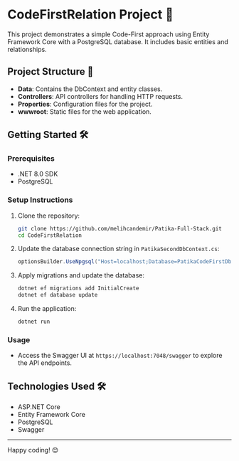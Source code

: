 # CodeFirstRelation Project 🚀

This project demonstrates a simple Code-First approach using Entity Framework Core with a PostgreSQL database. It includes basic entities and relationships.

## Project Structure 📂

- **Data**: Contains the DbContext and entity classes.
- **Controllers**: API controllers for handling HTTP requests.
- **Properties**: Configuration files for the project.
- **wwwroot**: Static files for the web application.

## Getting Started 🛠️

### Prerequisites

- .NET 8.0 SDK
- PostgreSQL

### Setup Instructions

1. Clone the repository:
   ```bash
   git clone https://github.com/melihcandemir/Patika-Full-Stack.git
   cd CodeFirstRelation
   ```

2. Update the database connection string in `PatikaSecondDbContext.cs`:
   ```csharp
   optionsBuilder.UseNpgsql("Host=localhost;Database=PatikaCodeFirstDb2;Username=postgres;Password=yourpassword");
   ```

3. Apply migrations and update the database:
   ```bash
   dotnet ef migrations add InitialCreate
   dotnet ef database update
   ```

4. Run the application:
   ```bash
   dotnet run
   ```

### Usage

- Access the Swagger UI at `https://localhost:7048/swagger` to explore the API endpoints.

## Technologies Used 🛠️

- ASP.NET Core
- Entity Framework Core
- PostgreSQL
- Swagger

---

Happy coding! 😊
